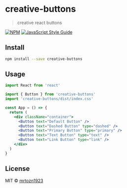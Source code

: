 # creative-buttons

> creative react buttons

[![NPM](https://img.shields.io/npm/v/creative-buttons.svg)](https://www.npmjs.com/package/creative-buttons) [![JavaScript Style Guide](https://img.shields.io/badge/code_style-standard-brightgreen.svg)](https://standardjs.com)

## Install

```bash
npm install --save creative-buttons
```

## Usage

```jsx
import React from 'react'

import { Button } from 'creative-buttons'
import 'creative-buttons/dist/index.css'

const App = () => {
  return (
    <div className="container">
      <Button text="Default Button" />
      <Button text="Dashed Button" type="dashed" />
      <Button text="Primary Button" type="primary" />
      <Button text="Text Button" type="text" />
      <Button text="Link Button" type="link" />
    </div>
  )
}
```

## License

MIT © [mrtozn1923](https://github.com/mrtozn1923)
